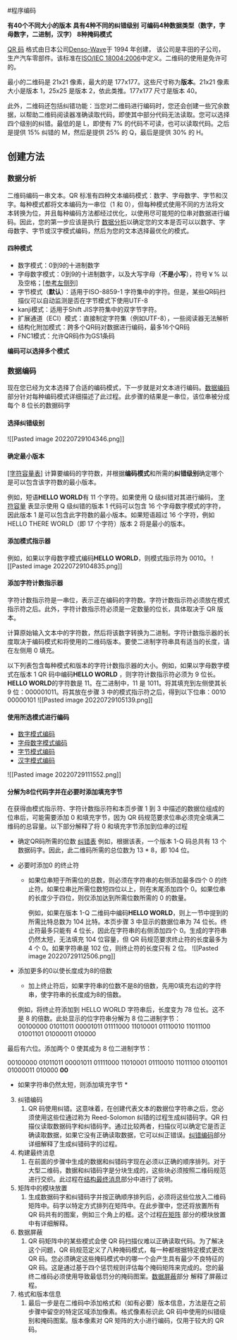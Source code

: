 #程序编码

**有40个不同大小的版本**
**具有4种不同的纠错级别**
**可编码4种数据类型（数字，字母数字，二进制，汉字）**
**8种掩码模式**



[QR 码](http://en.wikipedia.org/wiki/QR_Code) 格式由日本公司[Denso-Wave](http://www.denso-wave.com/)于 1994 年创建， 该公司是丰田的子公司，生产汽车零部件。该标准在[ISO/IEC 18004:2006](http://www.iso.org/iso/catalogue_detail?csnumber=43655)中定义。二维码的使用是免许可的。

最小的二维码是 21x21 像素，最大的是 177x177。这些尺寸称为**版本**。21x21 像素大小是版本 1，25x25 是版本 2，依此类推。177x177 尺寸是版本 40。


此外，二维码还包括纠错功能：当您对二维码进行编码时，您还会创建一些冗余数据，以帮助二维码阅读器准确读取代码，即使其中部分代码无法读取。您可以选择四个级别的纠错。最低的是 L，即使有 7% 的代码不可读，也可以读取代码。之后是提供 15% 纠错的 M，然后是提供 25% 的 Q，最后是提供 30% 的 H。


## 创建方法


### 数据分析
二维码编码一串文本。QR 标准有四种文本编码模式：数字、字母数字、字节和汉字。每种模式都将文本编码为一串位（1 和 0），但每种模式使用不同的方法将文本转换为位，并且每种编码方法都经过优化，以使用尽可能短的位串对数据进行编码。因此，您的第一步应该是执行 [数据分析](https://www.thonky.com/qr-code-tutorial/data-analysis)以确定您的文本是否可以以数字、字母数字、字节或汉字模式编码，然后为您的文本选择最优化的模式。

#### 四种模式
* 数字模式：0到9的十进制数字
* 字母数字模式：0到9的十进制数字，以及大写字母（**不是小写**），符号￥% 以及空格；[[参考左侧列]](https://www.thonky.com/qr-code-tutorial/alphanumeric-table)
* 字节模式（**默认**）：适用于ISO-8859-1 字符集中的字符。但是，某些QR码扫描仪可以自动监测是否在字节模式下使用UTF-8
* kanji模式：适用于Shift JIS字符集中的双字节字符。
* 扩展通道（ECI）模式：直接制定字符集（例如UTF-8），一些阅读器无法解析
* 结构化附加模式：跨多个QR码对数据进行编码，最多16个QR码
* FNC1模式：允许QR码作为GS1条码

**编码可以选择多个模式**


### 数据编码
现在您已经为文本选择了合适的编码模式，下一步就是对文本进行编码。[数据编码](https://www.thonky.com/qr-code-tutorial/data-encoding)部分针对每种编码模式详细描述了此过程。此步骤的结果是一串位，该位串被分成每个 8 位长的数据码字

#### 选择纠错级别
![[Pasted image 20220729104346.png]]
#### 确定最小版本
[[字符容量表]](https://www.thonky.com/qr-code-tutorial/character-capacities)
计算要编码的字符数，并根据**编码模式**和所需的**纠错级别**确定哪个是可以包含该字符数的最小版本。

例如，短语**HELLO WORLD**有 11 个字符。如果使用 Q 级纠错对其进行编码， [字符容量](https://www.thonky.com/qr-code-tutorial/character-capacities) 表显示使用 Q 级纠错的版本 1 代码可以包含 16 个字母数字模式的字符，因此版本 1 是可以包含此字符数的最小版本。如果短语超过 16 个字符，例如 HELLO THERE WORLD（即 17 个字符）版本 2 将是最小的版本。

#### 添加模式指示器
例如，如果以字母数字模式编码**HELLO WORLD**，则模式指示符为 0010。
![[Pasted image 20220729104835.png]]

#### 添加字符计数指示器
字符计数指示符是一串位，表示正在编码的字符数。字符计数指示符必须放在模式指示符之后。此外，字符计数指示符必须是一定数量的位长，具体取决于 QR 版本。

计算原始输入文本中的字符数，然后将该数字转换为二进制。字符计数指示器的长度取决于编码模式和将使用的二维码版本。要使二进制字符串具有适当的长度，请在左侧用 0 填充。

以下列表包含每种模式和版本的字符计数指示器的大小。例如，如果以字母数字模式在版本 1 QR 码中编码**HELLO WORLD** ，则字符计数指示符必须为 9 位长。**HELLO WORLD**的字符数是 11。在二进制中，11 是 1011。将其填充到左侧使其长 9 位：000001011。将其放在步骤 3 中的模式指示符之后，得到以下位串：0010 00000101
![[Pasted image 20220729105139.png]]


#### 使用所选模式进行编码

-   [数字模式编码](https://www.thonky.com/qr-code-tutorial/numeric-mode-encoding)
-   [字母数字模式编码](https://www.thonky.com/qr-code-tutorial/alphanumeric-mode-encoding)
-   [字节模式编码](https://www.thonky.com/qr-code-tutorial/byte-mode-encoding)
-   [汉字模式编码](https://www.thonky.com/qr-code-tutorial/kanji-mode-encoding)

![[Pasted image 20220729111552.png]]

#### 分解为8位代码字并在必要时添加填充字节
在获得由模式指示符、字符计数指示符和本页步骤 1 到 3 中描述的数据位组成的位串后，可能需要添加 0 和填充字节，因为 QR 码规范要求位串必须完全填满二维码的总容量。以下部分解释了将 0 和填充字节添加到位串的过程

* 确定QR码所需的位数  [纠错表](https://www.thonky.com/qr-code-tutorial/error-correction-table) 
	例如，根据该表，一个版本 1-Q 码总共有 13 个数据码字。因此，此二维码所需的总位数为 13 * 8，即 104 位。
* 必要时添加0 的终止符
	* 如果位串短于所需位的总数，则必须在字符串的右侧添加最多四个 0 的终止符。如果位串比所需位数短四位以上，则在末尾添加四个 0。如果位串的长度少于四位，则仅添加达到所需位数所需的 0 的数量。

		例如，如果在版本 1-Q 二维码中编码**HELLO WORLD**，则上一节中提到的所需比特总数为 104 比特。本页步骤 3 中显示的数据位串为 74 位长。终止符最多只能有 4 位长，因此在字符串的右侧添加四个 0。生成的字符串仍然太短，无法填充 104 位容量，但 QR 码规范要求终止符的长度最多为 4 个 0。如果字符串是 102 位，则终止符的长度只有 2 位。
		![[Pasted image 20220729112506.png]]

* 添加更多的0以使长度成为8的倍数
	* 加上终止符后，如果字符串的位数不是8的倍数，先用0填充右边的字符串，使字符串的长度成为8的倍数。

     例如，将终止符添加到 HELLO WORLD 字符串后，长度变为 78 位长。这不是 8 的倍数。此处显示的位字符串分解为 8 位二进制字节：  
00100000 01011011 00001011 01111000 11010001 01110010 11011100 01001101 01000011 010000

最后有六位。添加两个 0 使其成为 8 位二进制字节：

00100000 01011011 00001011 01111000 11010001 01110010 11011100 01001101 01000011 010000 **00**

* 如果字符串仍然太短，则添加填充字节
	* 


3. 纠错编码
	1. QR 码使用纠错。这意味着，在创建代表文本的数据位字符串之后，您必须使用这些位通过称为 Reed-Solomon 纠错的过程生成纠错码字。QR 扫描仪读取数据码字和纠错码字。通过比较两者，扫描仪可以确定它是否正确读取数据，如果它没有正确读取数据，它可以纠正错误。[纠错编码](https://www.thonky.com/qr-code-tutorial/error-correction-coding)部分详细解释了生成纠错码字的过程。
4. 构建最终消息
	1. 在前面的步骤中生成的数据和纠错码字现在必须以正确的顺序排列。对于大型二维码，数据和纠错码字是分块生成的，这些块必须按照二维码规范进行交织。此过程在[结构最终消息](https://www.thonky.com/qr-code-tutorial/structure-final-message)部分中进行了说明。
5. 矩阵中的模块放置
	1. 生成数据码字和纠错码字并按正确顺序排列后，必须将这些位放入二维码矩阵中。码字以特定方式排列在矩阵中。在此步骤中，您还将放置所有 QR 码共有的图案，例如三个角上的框。这个过程[在矩阵](https://www.thonky.com/qr-code-tutorial/module-placement-matrix) 部分的模块放置中有详细解释。
6. 数据屏蔽
	1. QR 码矩阵中的某些模式会使 QR 码扫描仪难以正确读取代码。为了解决这个问题，QR 码规范定义了八种掩码模式，每一种都根据特定模式更改 QR 码。您必须确定这些掩码模式中的哪一个会产生具有最少不良特征的 QR 码。这是通过基于四个惩罚规则评估每个掩码矩阵来完成的。您的最终二维码必须使用导致最低罚分的掩码图案。[数据屏蔽](https://www.thonky.com/qr-code-tutorial/data-masking)部分 解释了屏蔽过程。
7. 格式和版本信息
	1. 最后一步是在二维码中添加格式和（如有必要）版本信息，方法是在之前步骤中留空的特定区域添加像素。格式像素标识此 QR 码中使用的纠错级别和掩码图案。版本像素对 QR 矩阵的大小进行编码，仅用于较大的 QR 码。



























